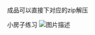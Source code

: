 成品可以直接下对应的zip解压

小房子练习
![图片描述](https://github.com/AsrielCharacter/blender/blob/main/%E5%9B%BE%E7%89%87/%E5%B0%8F%E6%88%BF%E5%AD%90%E7%BB%83%E4%B9%A01.bmp)
